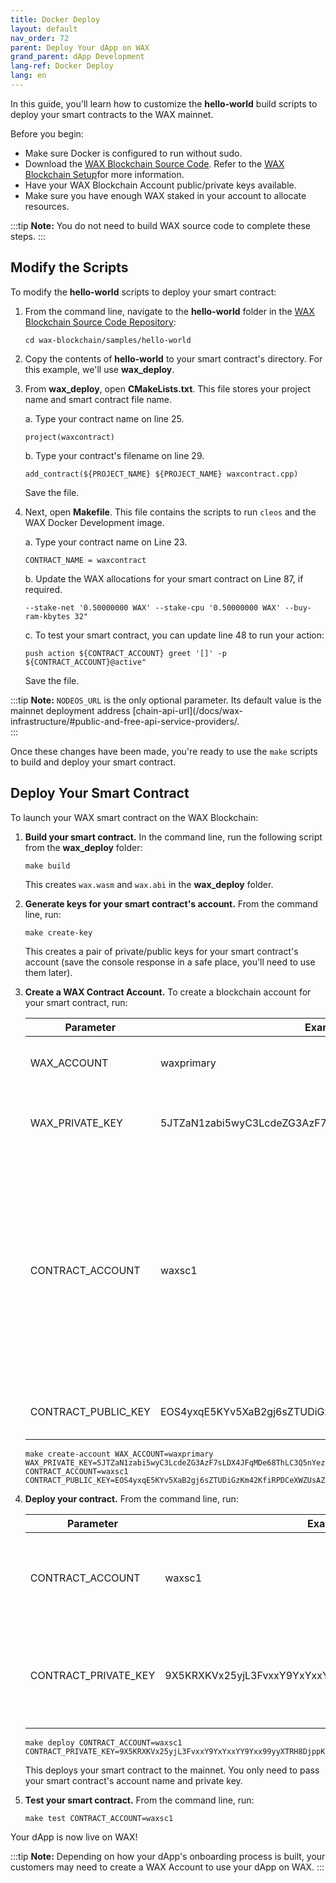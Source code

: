 ```yaml
---
title: Docker Deploy
layout: default
nav_order: 72
parent: Deploy Your dApp on WAX
grand_parent: dApp Development
lang-ref: Docker Deploy
lang: en
---
```


In this guide, you'll learn how to customize the **hello-world** build scripts to deploy your smart contracts to the WAX mainnet.

Before you begin:

* Make sure Docker is configured to run without sudo. 
* Download the <a href="https://github.com/worldwide-asset-exchange/wax-blockchain" target="_blank">WAX Blockchain Source Code</a>. Refer to the [WAX Blockchain Setup](/docs/dapp-development/wax-blockchain-setup/)for more information.
* Have your WAX Blockchain Account public/private keys available.
* Make sure you have enough WAX staked in your account to allocate resources. 

:::tip
<strong>Note:</strong> You do not need to build WAX source code to complete these steps. 
:::

## Modify the Scripts

To modify the **hello-world** scripts to deploy your smart contract:

1. From the command line, navigate to the **hello-world** folder in the <a href="https://github.com/worldwide-asset-exchange/wax-blockchain" target="_blank">WAX Blockchain Source Code Repository</a>:

    ```shell
    cd wax-blockchain/samples/hello-world
    ```

3. Copy the contents of **hello-world** to your smart contract's directory. For this example, we'll use **wax_deploy**. 

4. From **wax_deploy**, open **CMakeLists.txt**. This file stores your project name and smart contract file name.

    a. Type your contract name on line 25.
    ```shell
    project(waxcontract)
    ```

    b. Type your contract's filename on line 29.

    ```shell
    add_contract(${PROJECT_NAME} ${PROJECT_NAME} waxcontract.cpp)
    ```

    Save the file. 

5. Next, open **Makefile**. This file contains the scripts to run `cleos` and the WAX Docker Development image.

    a. Type your contract name on Line 23.
    ```shell
    CONTRACT_NAME = waxcontract
    ```

    b. Update the WAX allocations for your smart contract on Line 87, if required.
    ```shell
    --stake-net '0.50000000 WAX' --stake-cpu '0.50000000 WAX' --buy-ram-kbytes 32"
    ```

    c. To test your smart contract, you can update line 48 to run your action:

    ```shell
    push action ${CONTRACT_ACCOUNT} greet '[]' -p ${CONTRACT_ACCOUNT}@active"
    ```

    Save the file.

:::tip
    <strong>Note:</strong> `NODEOS_URL` is the only optional parameter. Its default value is the mainnet deployment address [chain-api-url](/docs/wax-infrastructure/#public-and-free-api-service-providers/.  
    :::

Once these changes have been made, you're ready to use the `make` scripts to build and deploy your smart contract.

## Deploy Your Smart Contract

To launch your WAX smart contract on the WAX Blockchain:

1. **Build your smart contract.** In the command line, run the following script from the **wax_deploy** folder:

    ```shell
    make build
    ```

    This creates `wax.wasm` and `wax.abi` in the **wax_deploy** folder.

2. **Generate keys for your smart contract's account.** From the command line, run:

    ```shell
    make create-key
    ```

    This creates a pair of private/public keys for your smart contract's account (save the console response in a safe place, you'll need to use them later).

4. **Create a WAX Contract Account.** To create a blockchain account for your smart contract, run:

    <table>
    <thead>
    <tr>
    <th style={{width: `28%`}}>Parameter</th>
    <th>Example</th>
    <th>Description</th>
    </tr>
    </thead>

    <tbody>
    <tr>
    <td>WAX_ACCOUNT</td>
    <td>waxprimary</td>
    <td>Your dApp Developer Account name.</td>
    </tr>

    <tr>
    <td>WAX_PRIVATE_KEY</td>
    <td>5JTZaN1zabi5wyC3LcdeZG3AzF7sLDX4JFqMDe68ThLC3Q5nYez</td>
    <td>Private key for your dApp Developer Account.</td>
    </tr>

    <tr>
    <td>CONTRACT_ACCOUNT</td>
    <td>waxsc1</td>
    <td>Specify a new name for your smart contract account. Account names must be less than 13 characters and only contain letters [a-z] and numbers [1-5].</td>
    </tr>

    <tr>
    <td>CONTRACT_PUBLIC_KEY</td>
    <td>EOS4yxqE5KYv5XaB2gj6sZTUDiGzKm42KfiRPDCeXWZUsAZZVXk1F</td>
    <td>New public key that you created in Step 2.</td>
    </tr>
    </tbody>
    </table>
 
    ```shell
    make create-account WAX_ACCOUNT=waxprimary WAX_PRIVATE_KEY=5JTZaN1zabi5wyC3LcdeZG3AzF7sLDX4JFqMDe68ThLC3Q5nYez CONTRACT_ACCOUNT=waxsc1 CONTRACT_PUBLIC_KEY=EOS4yxqE5KYv5XaB2gj6sZTUDiGzKm42KfiRPDCeXWZUsAZZVXk1F
    ```

5. **Deploy your contract.** From the command line, run: 

    <table>
    <thead>
    <tr>
    <th style={{width:`28%`}}>Parameter</th>
    <th>Example</th>
    <th>Description</th>
    </tr>
    </thead>

    <tbody>
    <tr>
    <td>CONTRACT_ACCOUNT</td>
    <td>waxsc1</td>
    <td>The name you specified for your smart contract's account.</td>
    </tr>

    <tr>
    <td>CONTRACT_PRIVATE_KEY</td>
    <td>9X5KRXKVx25yjL3FvxxY9YxYxxYY9Yxx99yyXTRH8DjppKpD9tKtVz</td>
    <td>Private key for your smart contract's account (that you created in Step 2).</td>
    </tr>
    </tbody>
    </table>

    ```shell
    make deploy CONTRACT_ACCOUNT=waxsc1 CONTRACT_PRIVATE_KEY=9X5KRXKVx25yjL3FvxxY9YxYxxYY9Yxx99yyXTRH8DjppKpD9tKtVz
    ```

    This deploys your smart contract to the mainnet. You only need to pass your smart contract's account name and private key.

5. **Test your smart contract.** From the command line, run:

    ```shell
    make test CONTRACT_ACCOUNT=waxsc1
    ```

Your dApp is now live on WAX! 

:::tip
<strong>Note:</strong> Depending on how your dApp's onboarding process is built, your customers may need to create a WAX Account to use your dApp on WAX.
:::

